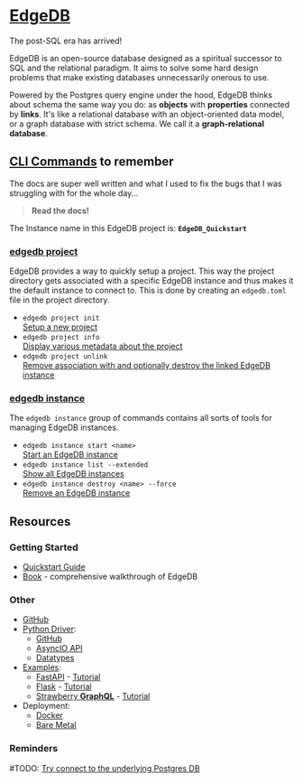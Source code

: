 # [EdgeDB](https://www.edgedb.com/)
The post-SQL era has arrived!

EdgeDB is an open-source database designed as a spiritual successor to SQL and the relational paradigm. It aims to solve some hard design problems that make existing databases unnecessarily onerous to use.

Powered by the Postgres query engine under the hood, EdgeDB thinks about schema the same way you do: as **objects** with **properties** connected by **links**. It's like a relational database with an object-oriented data model, or a graph database with strict schema. We call it a **graph-relational database**.

## [CLI Commands](https://www.edgedb.com/docs/cli/index) to remember
The docs are super well written and what I used to fix the bugs that I was struggling with for the whole day... 

> **Read the docs!**

The Instance name in this EdgeDB project is: **`EdgeDB_Quickstart`**

### [edgedb project](https://www.edgedb.com/docs/cli/edgedb_project/index)
EdgeDB provides a way to quickly setup a project. This way the project directory gets associated with a specific EdgeDB instance and thus makes it the default instance to connect to. This is done by creating an `edgedb.toml` file in the project directory.

* `edgedb project init`  
  [Setup a new project](https://www.edgedb.com/docs/cli/edgedb_project/edgedb_project_init#ref-cli-edgedb-project-init)
* `edgedb project info`  
  [Display various metadata about the project](https://www.edgedb.com/docs/cli/edgedb_project/edgedb_project_info#ref-cli-edgedb-project-info)
* `edgedb project unlink​`  
  [Remove association with and optionally destroy the linked EdgeDB instance](https://www.edgedb.com/docs/cli/edgedb_project/edgedb_project_unlink#ref-cli-edgedb-project-unlink)

### [edgedb instance​](https://www.edgedb.com/docs/cli/edgedb_instance/index)
The `edgedb instance` group of commands contains all sorts of tools for managing EdgeDB instances.

* `edgedb instance start <name>`  
  [Start an EdgeDB instance](https://www.edgedb.com/docs/cli/edgedb_instance/edgedb_instance_start#ref-cli-edgedb-instance-start)
* `edgedb instance list --extended`  
  [Show all EdgeDB instances](https://www.edgedb.com/docs/cli/edgedb_instance/edgedb_instance_list#ref-cli-edgedb-instance-list)
* `edgedb instance destroy <name> --force`  
  [Remove an EdgeDB instance](https://www.edgedb.com/docs/cli/edgedb_instance/edgedb_instance_destroy#ref-cli-edgedb-instance-destroy)

## Resources

### Getting Started
* [Quickstart Guide](https://www.edgedb.com/docs/guides/quickstart)
* [Book](https://www.edgedb.com/easy-edgedb) - comprehensive walkthrough of EdgeDB

### Other
* [GitHub](https://github.com/edgedb/edgedb)
* [Python Driver](https://www.edgedb.com/docs/clients/00_python/index):
  * [GitHub](https://github.com/edgedb/edgedb-python)
  * [AsyncIO API](https://www.edgedb.com/docs/clients/00_python/api/asyncio_client#edgedb-python-asyncio-api-reference)
  * [Datatypes](https://www.edgedb.com/docs/clients/00_python/api/types#edgedb-python-datatypes)
* [Examples](https://github.com/edgedb/edgedb-examples):
  * [FastAPI](https://github.com/edgedb/edgedb-examples/tree/main/fastapi-crud) - [Tutorial](https://www.edgedb.com/docs/guides/tutorials/rest_apis_with_fastapi)
  * [Flask](https://github.com/edgedb/edgedb-examples/tree/main/flask-crud) - [Tutorial](https://www.edgedb.com/docs/guides/tutorials/rest_apis_with_flask)
  * [Strawberry **GraphQL**](https://github.com/edgedb/edgedb-examples/tree/main/strawberry-gql) - [Tutorial](https://www.edgedb.com/docs/guides/tutorials/graphql_apis_with_strawberry)
* Deployment:
  * [Docker](https://www.edgedb.com/docs/guides/deployment/docker)
  * [Bare Metal](https://www.edgedb.com/docs/guides/deployment/bare_metal)

### Reminders 

#TODO: [Try connect to the underlying Postgres DB](https://github.com/edgedb/edgedb/discussions/2999)
